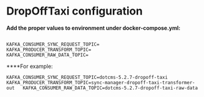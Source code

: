 # DropOffTaxi configuration

**Add the proper values to environment under docker-compose.yml:**

```text

KAFKA_CONSUMER_SYNC_REQUEST_TOPIC=                                       
KAFKA_PRODUCER_TRANSFORM_TOPIC=
KAFKA_CONSUMER_RAW_DATA_TOPIC=
```

  
****For example:  
  
 `KAFKA_CONSUMER_SYNC_REQUEST_TOPIC=dotcms-5.2.7-dropoff-taxi                  
KAFKA_PRODUCER_TRANSFORM_TOPIC=sync-manager-dropoff-taxi-transformer-out  
KAFKA_CONSUMER_RAW_DATA_TOPIC=dotcms-5.2.7-dropoff-taxi-raw-data`

